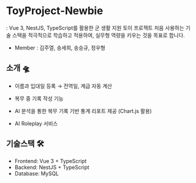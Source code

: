 # ToyProject-Newbie

: Vue 3, NestJS, TypeScript를 활용한 군 생활 지원 토이 프로젝트
처음 사용하는 기술 스택을 적극적으로 학습하고 적용하여, 실무형 역량을 키우는 것을 목표로 합니다.

- Member : 김주열, 송세희, 송승규, 정우형

## 소개 🛸

- 이름과 입대일 등록 → 전역일, 계급 자동 계산

- 복무 중 기록 작성 기능

- AI 분석을 통한 복무 기록 기반 통계 리포트 제공 (Chart.js 활용)

- AI Roleplay 서비스

## 기술스택 🛠

- Frontend: Vue 3 + TypeScript
- Backend: NestJS + TypeScript
- Database: MySQL
